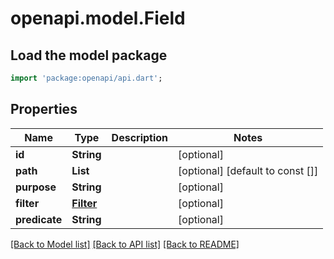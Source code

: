 # openapi.model.Field

## Load the model package

```dart
import 'package:openapi/api.dart';
```

## Properties

| Name          | Type                    | Description | Notes                            |
| ------------- | ----------------------- | ----------- | -------------------------------- |
| **id**        | **String**              |             | [optional]                       |
| **path**      | **List<String>**        |             | [optional] [default to const []] |
| **purpose**   | **String**              |             | [optional]                       |
| **filter**    | [**Filter**](Filter.md) |             | [optional]                       |
| **predicate** | **String**              |             | [optional]                       |

[[Back to Model list]](../README.md#documentation-for-models) [[Back to API list]](../README.md#documentation-for-api-endpoints) [[Back to README]](../README.md)
